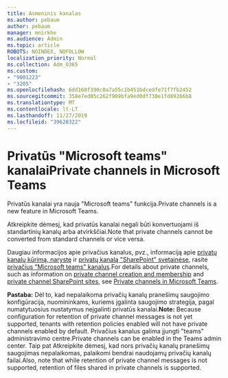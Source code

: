 ```yaml
---
title: Asmeninis kanalas
ms.author: pebaum
author: pebaum
manager: mnirkhe
ms.audience: Admin
ms.topic: article
ROBOTS: NOINDEX, NOFOLLOW
localization_priority: Normal
ms.collection: Adm_O365
ms.custom:
- "9001223"
- "3205"
ms.openlocfilehash: 6dd168f390c0a7a55c1b451bdcedfe71f7fb2452
ms.sourcegitcommit: 358e7ed05c262f909bfa9ed0df730e1fd89266b8
ms.translationtype: MT
ms.contentlocale: lt-LT
ms.lasthandoff: 11/27/2019
ms.locfileid: "39628322"
---
```

# <a name="private-channels-in-microsoft-teams"></a><span data-ttu-id="9a624-102">Privatūs "Microsoft teams" kanalai</span><span class="sxs-lookup"><span data-stu-id="9a624-102">Private channels in Microsoft Teams</span></span>

<span data-ttu-id="9a624-103">Privatūs kanalai yra nauja "Microsoft teams" funkcija.</span><span class="sxs-lookup"><span data-stu-id="9a624-103">Private channels is a new feature in Microsoft Teams.</span></span> 

<span data-ttu-id="9a624-104">Atkreipkite dėmesį, kad privatūs kanalai negali būti konvertuojami iš standartinių kanalų arba atvirkščiai.</span><span class="sxs-lookup"><span data-stu-id="9a624-104">Note that private channels cannot be converted from standard channels or vice versa.</span></span>

<span data-ttu-id="9a624-105">Daugiau informacijos apie privačius kanalus, pvz., informaciją apie [privatų kanalų kūrimą, narystę](https://docs.microsoft.com/MicrosoftTeams/private-channels#private-channel-creation-and-membership) ir [privatų kanalą "SharePoint" svetainėse](https://docs.microsoft.com/MicrosoftTeams/private-channels#private-channel-sharepoint-sites), rasite [privačius "Microsoft teams" kanalus](https://docs.microsoft.com/MicrosoftTeams/private-channels).</span><span class="sxs-lookup"><span data-stu-id="9a624-105">For details about private channels, such as information on [private channel creation and membership](https://docs.microsoft.com/MicrosoftTeams/private-channels#private-channel-creation-and-membership) and [private channel SharePoint sites](https://docs.microsoft.com/MicrosoftTeams/private-channels#private-channel-sharepoint-sites), see [Private channels in Microsoft Teams](https://docs.microsoft.com/MicrosoftTeams/private-channels).</span></span> 

<span data-ttu-id="9a624-106">**Pastaba:** Dėl to, kad nepalaikoma privačių kanalų pranešimų saugojimo konfigūracija, nuomininkams, kuriems įgalinta saugojimo strategija, pagal numatytuosius nustatymus neįgalinti privatūs kanalai.</span><span class="sxs-lookup"><span data-stu-id="9a624-106">**Note:** Because configuration for retention of private channel messages is not yet supported, tenants with retention policies enabled will not have private channels enabled by default.</span></span> <span data-ttu-id="9a624-107">Privačius kanalus galima įjungti "teams" administravimo centre.</span><span class="sxs-lookup"><span data-stu-id="9a624-107">Private channels can be enabled in the Teams admin center.</span></span> <span data-ttu-id="9a624-108">Taip pat Atkreipkite dėmesį, kad nors privačių kanalų pranešimų saugojimas nepalaikomas, palaikomi bendrai naudojamų privačių kanalų failai.</span><span class="sxs-lookup"><span data-stu-id="9a624-108">Also, note that while retention of private channel messages is not supported, retention of files shared in private channels is supported.</span></span>